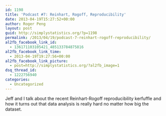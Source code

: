 ```yaml
---
id: 1198
title: 'Podcast #7: Reinhart, Rogoff, Reproducibility'
date: 2013-04-19T15:27:52+00:00
author: Roger Peng
layout: post
guid: http://simplystatistics.org/?p=1198
permalink: /2013/04/19/podcast-7-reinhart-rogoff-reproducibility/
al2fb_facebook_link_id:
  - 136171103105421_485133784875816
al2fb_facebook_link_time:
  - 2013-04-19T19:27:56+00:00
al2fb_facebook_link_picture:
  - post=http://simplystatistics.org/?al2fb_image=1
dsq_thread_id:
  - 1222756940
categories:
  - Uncategorized
---
```

Jeff and I talk about the recent Reinhart-Rogoff reproducibility kerfuffle and how it turns out that data analysis is really hard no matter how big the dataset.